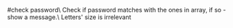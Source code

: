 #check password\ Check if password matches with the ones in array, if so - show a message.\ Letters' size is irrelevant
